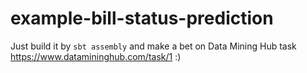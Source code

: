 example-bill-status-prediction
==============================

Just build it by `sbt assembly` and make a bet on Data Mining Hub task https://www.datamininghub.com/task/1 :)
